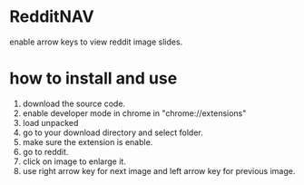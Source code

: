 # RedditNAV
enable arrow keys to view reddit image slides.

# how to install and use
1. download the source code.
2. enable developer mode in chrome in "chrome://extensions"
3. load unpacked
4. go to your download directory and select folder.
5. make sure the extension is enable.
6. go to reddit.
7. click on image to enlarge it.
8. use right arrow key for next image and left arrow key for previous image.
